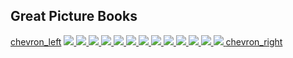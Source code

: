 <section class="carousel" markdown="1">

# Great Picture Books

<div class="row">
  <a href="javascript:" class="left material-symbols-outlined">chevron_left</a>
  <a href="modules" class="carousel">
    <img src="covers/WhenWashingtonCrossedTheDelaware.jpg">
    <img src="covers/DearMrRosenwald.jpg">
    <img src="covers/TuckyJoAndLittleHeart.jpg">
    <img src="covers/Moonshot.jpg">
    <img src="covers/LongMaySheWave.jpg">
    <img src="covers/ToTheFront.jpg">
    <img src="covers/DreamingOfAmerica.jpg">
    <img src="covers/TheInventorsSecret.jpg">
    <img src="covers/TheStoryOfTheStatueOfLiberty.jpg">
    <img src="covers/Moses.jpg">
    <img src="covers/ICouldDoThat.jpg">
    <img src="covers/Locomotive.jpg">
    <img src="covers/ChristmasFromHeaven.jpg">
  </a>
  <a href="javascript:" class="right material-symbols-outlined">chevron_right</a>
</div>

</section>
